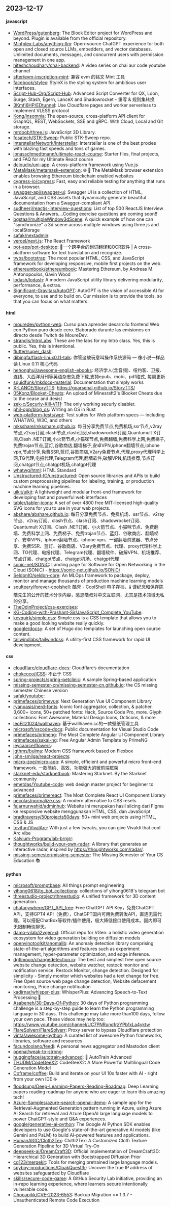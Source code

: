 ## 2023-12-17

#### javascript
* [WordPress/gutenberg](https://github.com/WordPress/gutenberg): The Block Editor project for WordPress and beyond. Plugin is available from the official repository.
* [Mintplex-Labs/anything-llm](https://github.com/Mintplex-Labs/anything-llm): Open-source ChatGPT experience for both open and closed source LLMs, embedders, and vector databases. Unlimited documents, messages, and concurrent users with permission management in one app.
* [hiteshchoudhary/chai-backend](https://github.com/hiteshchoudhary/chai-backend): A video series on chai aur code youtube channel
* [sfter/evm-inscription-mint](https://github.com/sfter/evm-inscription-mint): 兼容 evm 的铭文 Mint 工具
* [facebook/stylex](https://github.com/facebook/stylex): StyleX is the styling system for ambitious user interfaces.
* [Script-Hub-Org/Script-Hub](https://github.com/Script-Hub-Org/Script-Hub): Advanced Script Converter for QX, Loon, Surge, Stash, Egern, LanceX and Shadowrocket - 重写 & 规则集转换
* [3Kmfi6HP/EDtunnel](https://github.com/3Kmfi6HP/EDtunnel): Use Cloudflare pages and worker serverless to implement VLESS protocol
* [Kong/insomnia](https://github.com/Kong/insomnia): The open-source, cross-platform API client for GraphQL, REST, WebSockets, SSE and gRPC. With Cloud, Local and Git storage.
* [mrdoob/three.js](https://github.com/mrdoob/three.js): JavaScript 3D Library.
* [fosatech/STK-Sweep](https://github.com/fosatech/STK-Sweep): Public STK-Sweep repo.
* [InterstellarNetwork/Interstellar](https://github.com/InterstellarNetwork/Interstellar): Interstellar is one of the best proxies with blazing fast speeds and tons of games.
* [jonasschmedtmann/ultimate-react-course](https://github.com/jonasschmedtmann/ultimate-react-course): Starter files, final projects, and FAQ for my Ultimate React course
* [dcloudio/uni-app](https://github.com/dcloudio/uni-app): A cross-platform framework using Vue.js
* [MetaMask/metamask-extension](https://github.com/MetaMask/metamask-extension): 🌐 🔌 The MetaMask browser extension enables browsing Ethereum blockchain enabled websites
* [cypress-io/cypress](https://github.com/cypress-io/cypress): Fast, easy and reliable testing for anything that runs in a browser.
* [swagger-api/swagger-ui](https://github.com/swagger-api/swagger-ui): Swagger UI is a collection of HTML, JavaScript, and CSS assets that dynamically generate beautiful documentation from a Swagger-compliant API.
* [sudheerj/reactjs-interview-questions](https://github.com/sudheerj/reactjs-interview-questions): List of top 500 ReactJS Interview Questions & Answers....Coding exercise questions are coming soon!!
* [bgstaal/multipleWindow3dScene](https://github.com/bgstaal/multipleWindow3dScene): A quick example of how one can "synchronize" a 3d scene across multiple windows using three.js and localStorage
* [safak/nextadmin](https://github.com/safak/nextadmin): 
* [vercel/next.js](https://github.com/vercel/next.js): The React Framework
* [pot-app/pot-desktop](https://github.com/pot-app/pot-desktop): 🌈一个跨平台的划词翻译和OCR软件 | A cross-platform software for text translation and recognize.
* [twbs/bootstrap](https://github.com/twbs/bootstrap): The most popular HTML, CSS, and JavaScript framework for developing responsive, mobile first projects on the web.
* [ethereumbook/ethereumbook](https://github.com/ethereumbook/ethereumbook): Mastering Ethereum, by Andreas M. Antonopoulos, Gavin Wood
* [lodash/lodash](https://github.com/lodash/lodash): A modern JavaScript utility library delivering modularity, performance, & extras.
* [Significant-Gravitas/AutoGPT](https://github.com/Significant-Gravitas/AutoGPT): AutoGPT is the vision of accessible AI for everyone, to use and to build on. Our mission is to provide the tools, so that you can focus on what matters.

#### html
* [mouredev/python-web](https://github.com/mouredev/python-web): Curso para aprender desarrollo frontend Web con Python puro desde cero. Elaborado durante las emisiones en directo desde Twitch de MoureDev.
* [strandjs/IntroLabs](https://github.com/strandjs/IntroLabs): These are the labs for my Intro class. Yes, this is public. Yes, this is intentional.
* [flutter/super_dash](https://github.com/flutter/super_dash): 
* [dibingfa/flash-linux0.11-talk](https://github.com/dibingfa/flash-linux0.11-talk): 你管这破玩意叫操作系统源码 — 像小说一样品读 Linux 0.11 核心代码
* [hehonghui/awesome-english-ebooks](https://github.com/hehonghui/awesome-english-ebooks): 经济学人(含音频)、纽约客、卫报、连线、大西洋月刊等英语杂志免费下载,支持epub、mobi、pdf格式, 每周更新
* [squidfunk/mkdocs-material](https://github.com/squidfunk/mkdocs-material): Documentation that simply works
* [X-LANCE/StoryTTS](https://github.com/X-LANCE/StoryTTS): https://goarsenal.github.io/StoryTTS/
* [05Konz/Blooket-Cheats](https://github.com/05Konz/Blooket-Cheats): An upload of Minesraft2's Blooket Cheats due to the cease and desist
* [zek-c/Securly-Kill-V111](https://github.com/zek-c/Securly-Kill-V111): The only working securly disabler.
* [phil-opp/blog_os](https://github.com/phil-opp/blog_os): Writing an OS in Rust
* [web-platform-tests/wpt](https://github.com/web-platform-tests/wpt): Test suites for Web platform specs — including WHATWG, W3C, and others
* [mksshare/mksshare.github.io](https://github.com/mksshare/mksshare.github.io): 每日分享免费节点,免费机场,ssr节点,v2ray节点,v2ray订阅,clash节点,clash订阅,shadowrocket订阅,Quantumult X订阅,Clash .NET订阅,小火箭节点,小猫咪节点,免费翻墙,免费科学上网,免费梯子,免费trojan节点,蓝灯,谷歌商店,翻墙梯子,安卓VPN,iphone翻墙节点,iphone vpn,节点分享,免费SSR,蓝灯,谷歌商店,V2ary免费节点,代理,proxy代理科学上网,TG代理,电报代理,Telegram代理,翻墙软件,破解VPN,机场推荐,节点订阅,chatgpt节点,chatgpt机场,chatgpt代理
* [whatwg/html](https://github.com/whatwg/html): HTML Standard
* [Unstructured-IO/unstructured](https://github.com/Unstructured-IO/unstructured): Open source libraries and APIs to build custom preprocessing pipelines for labeling, training, or production machine learning pipelines.
* [uikit/uikit](https://github.com/uikit/uikit): A lightweight and modular front-end framework for developing fast and powerful web interfaces
* [tabler/tabler-icons](https://github.com/tabler/tabler-icons): A set of over 4800 free MIT-licensed high-quality SVG icons for you to use in your web projects.
* [abshare/abshare.github.io](https://github.com/abshare/abshare.github.io): 每日分享免费节点、免费机场、ssr节点、v2ray节点、v2ray订阅、clash节点、clash订阅、shadowrocket订阅、Quantumult X订阅、Clash .NET订阅、小火箭节点、小猫咪节点、免费翻墙、免费科学上网、免费梯子、免费trojan节点、蓝灯、谷歌商店、翻墙梯子、安卓VPN、iphone翻墙节点、iphone vpn、一键翻墙浏览器、节点分享、免费SSR、蓝灯、谷歌商店、V2ary免费节点、代理、proxy代理科学上网、TG代理、电报代理、Telegram代理、翻墙软件、破解VPN、机场推荐、节点订阅、chatgpt节点、chatgpt机场、chatgpt代理
* [sonic-net/SONiC](https://github.com/sonic-net/SONiC): Landing page for Software for Open Networking in the Cloud (SONiC) - https://sonic-net.github.io/SONiC/
* [SeldonIO/seldon-core](https://github.com/SeldonIO/seldon-core): An MLOps framework to package, deploy, monitor and manage thousands of production machine learning models
* [soulteary/forever-coolshell](https://github.com/soulteary/forever-coolshell): 酷壳 - CoolShell 电子存档，🕯️ 谨纪念和保存陈皓先生的公开的技术分享内容，感恩皓叔对中文互联网，尤其是技术领域无私的分享。
* [TheOdinProject/css-exercises](https://github.com/TheOdinProject/css-exercises): 
* [KG-Coding-with-Prashant-Sir/JavaScript_Complete_YouTube](https://github.com/KG-Coding-with-Prashant-Sir/JavaScript_Complete_YouTube): 
* [kevquirk/simple.css](https://github.com/kevquirk/simple.css): Simple.css is a CSS template that allows you to make a good looking website really quickly.
* [google/docsy](https://github.com/google/docsy): A set of Hugo doc templates for launching open source content.
* [tailwindlabs/tailwindcss](https://github.com/tailwindlabs/tailwindcss): A utility-first CSS framework for rapid UI development.

#### css
* [cloudflare/cloudflare-docs](https://github.com/cloudflare/cloudflare-docs): Cloudflare’s documentation
* [chokcoco/iCSS](https://github.com/chokcoco/iCSS): 不止于 CSS
* [spring-projects/spring-petclinic](https://github.com/spring-projects/spring-petclinic): A sample Spring-based application
* [missing-semester-cn/missing-semester-cn.github.io](https://github.com/missing-semester-cn/missing-semester-cn.github.io): the CS missing semester Chinese version
* [safak/youtube](https://github.com/safak/youtube): 
* [primefaces/primevue](https://github.com/primefaces/primevue): Next Generation Vue UI Component Library
* [ryanoasis/nerd-fonts](https://github.com/ryanoasis/nerd-fonts): Iconic font aggregator, collection, & patcher. 3,600+ icons, 50+ patched fonts: Hack, Source Code Pro, more. Glyph collections: Font Awesome, Material Design Icons, Octicons, & more
* [leoFitz1024/wallhaven](https://github.com/leoFitz1024/wallhaven): 基于wallhaven.cc的一款壁纸管理工具
* [microsoft/vscode-docs](https://github.com/microsoft/vscode-docs): Public documentation for Visual Studio Code
* [primefaces/primeng](https://github.com/primefaces/primeng): The Most Complete Angular UI Component Library
* [primefaces/sakai-ng](https://github.com/primefaces/sakai-ng): Free Angular Admin Template by PrimeNG
* [jeycaarce/flowers](https://github.com/jeycaarce/flowers): 
* [jgthms/bulma](https://github.com/jgthms/bulma): Modern CSS framework based on Flexbox
* [john-smilga/react-projects](https://github.com/john-smilga/react-projects): 
* [micro-zoe/micro-app](https://github.com/micro-zoe/micro-app): A simple, efficient and powerful micro front-end framework. 一款简约、高效、功能强大的微前端框架
* [starknet-edu/starknetbook](https://github.com/starknet-edu/starknetbook): Mastering Starknet. By the Starknet community
* [emetdas/Youtube-code](https://github.com/emetdas/Youtube-code): web design master project for beginner to advanced
* [primefaces/primereact](https://github.com/primefaces/primereact): The Most Complete React UI Component Library
* [necolas/normalize.css](https://github.com/necolas/normalize.css): A modern alternative to CSS resets
* [fajarnurwahid/adminhub](https://github.com/fajarnurwahid/adminhub): Website ini merupakan hasil slicing dari Figma ke responsive website menggunakan HTML, CSS, dan JavaScript
* [bradtraversy/50projects50days](https://github.com/bradtraversy/50projects50days): 50+ mini web projects using HTML, CSS & JS
* [tovifun/VivalArc](https://github.com/tovifun/VivalArc): With just a few tweaks, you can give Vivaldi that cool Arc vibe
* [Kalvium-Program/lab-brrgrr](https://github.com/Kalvium-Program/lab-brrgrr): 
* [thoughtworks/build-your-own-radar](https://github.com/thoughtworks/build-your-own-radar): A library that generates an interactive radar, inspired by https://thoughtworks.com/radar/.
* [missing-semester/missing-semester](https://github.com/missing-semester/missing-semester): The Missing Semester of Your CS Education 📚

#### python
* [microsoft/promptbase](https://github.com/microsoft/promptbase): All things prompt engineering
* [yihong0618/tg_bot_collections](https://github.com/yihong0618/tg_bot_collections): collections of yihong0618's telegram bot
* [threestudio-project/threestudio](https://github.com/threestudio-project/threestudio): A unified framework for 3D content generation.
* [chatanywhere/GPT_API_free](https://github.com/chatanywhere/GPT_API_free): Free ChatGPT API Key，免费ChatGPT API，支持GPT4 API（免费），ChatGPT国内可用免费转发API，直连无需代理。可以搭配ChatBox等软件/插件使用，极大降低接口使用成本。国内即可无限制畅快聊天。
* [damo-vilab/i2vgen-xl](https://github.com/damo-vilab/i2vgen-xl): Official repo for VGen: a holistic video generation ecosystem for video generation building on diffusion models
* [openvinotoolkit/anomalib](https://github.com/openvinotoolkit/anomalib): An anomaly detection library comprising state-of-the-art algorithms and features such as experiment management, hyper-parameter optimization, and edge inference.
* [dgtlmoon/changedetection.io](https://github.com/dgtlmoon/changedetection.io): The best and simplest free open source website change detection, website watcher, restock monitor and notification service. Restock Monitor, change detection. Designed for simplicity - Simply monitor which websites had a text change for free. Free Open source web page change detection, Website defacement monitoring, Price change notification
* [kadirnar/whisper-plus](https://github.com/kadirnar/whisper-plus): WhisperPlus: Advancing Speech-to-Text Processing 🚀
* [Asabeneh/30-Days-Of-Python](https://github.com/Asabeneh/30-Days-Of-Python): 30 days of Python programming challenge is a step-by-step guide to learn the Python programming language in 30 days. This challenge may take more than100 days, follow your own pace. These videos may help too: https://www.youtube.com/channel/UC7PNRuno1rzYPb1xLa4yktw
* [FlareSolverr/FlareSolverr](https://github.com/FlareSolverr/FlareSolverr): Proxy server to bypass Cloudflare protection
* [vinta/awesome-python](https://github.com/vinta/awesome-python): A curated list of awesome Python frameworks, libraries, software and resources
* [facundoolano/feedi](https://github.com/facundoolano/feedi): A personal news aggregator and Mastodon client
* [openai/weak-to-strong](https://github.com/openai/weak-to-strong): 
* [huggingface/autotrain-advanced](https://github.com/huggingface/autotrain-advanced): 🤗 AutoTrain Advanced
* [THUDM/CodeGeeX2](https://github.com/THUDM/CodeGeeX2): CodeGeeX2: A More Powerful Multilingual Code Generation Model
* [Coframe/coffee](https://github.com/Coframe/coffee): Build and iterate on your UI 10x faster with AI - right from your own IDE ☕️
* [floodsung/Deep-Learning-Papers-Reading-Roadmap](https://github.com/floodsung/Deep-Learning-Papers-Reading-Roadmap): Deep Learning papers reading roadmap for anyone who are eager to learn this amazing tech!
* [Azure-Samples/azure-search-openai-demo](https://github.com/Azure-Samples/azure-search-openai-demo): A sample app for the Retrieval-Augmented Generation pattern running in Azure, using Azure AI Search for retrieval and Azure OpenAI large language models to power ChatGPT-style and Q&A experiences.
* [google/generative-ai-python](https://github.com/google/generative-ai-python): The Google AI Python SDK enables developers to use Google's state-of-the-art generative AI models (like Gemini and PaLM) to build AI-powered features and applications.
* [HumanAIGC/Cloth2Tex](https://github.com/HumanAIGC/Cloth2Tex): Cloth2Tex: A Customized Cloth Texture Generation Pipeline for 3D Virtual Try-On
* [deepseek-ai/DreamCraft3D](https://github.com/deepseek-ai/DreamCraft3D): Official implementation of DreamCraft3D: Hierarchical 3D Generation with Bootstrapped Diffusion Prior
* [cg123/mergekit](https://github.com/cg123/mergekit): Tools for merging pretrained large language models.
* [spyboy-productions/CloakQuest3r](https://github.com/spyboy-productions/CloakQuest3r): Uncover the true IP address of websites safeguarded by Cloudflare
* [skills/secure-code-game](https://github.com/skills/secure-code-game): A GitHub Security Lab initiative, providing an in-repo learning experience, where learners secure intentionally vulnerable code.
* [Chocapikk/CVE-2023-6553](https://github.com/Chocapikk/CVE-2023-6553): Backup Migration <= 1.3.7 - Unauthenticated Remote Code Execution
